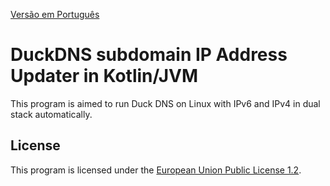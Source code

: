 [Versão em Português](README.PT.md)

# DuckDNS subdomain IP Address Updater in Kotlin/JVM

This program is aimed to run Duck DNS on Linux with IPv6 and IPv4 in dual stack automatically.

## License

This program is licensed under the [European Union Public License 1.2](LICENSE).